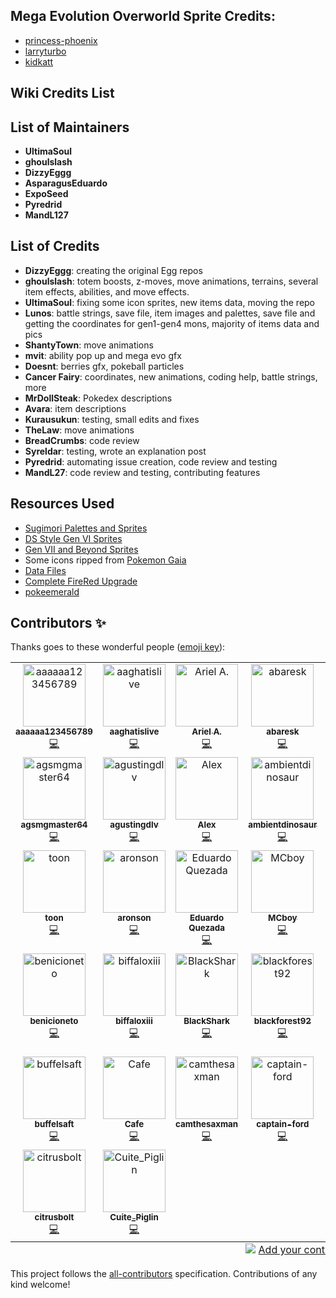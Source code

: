 ## Mega Evolution Overworld Sprite Credits:
- [princess-phoenix](https://www.deviantart.com/princess-phoenix)
- [larryturbo](https://www.deviantart.com/larryturbo)
- [kidkatt](https://www.deviantart.com/kidkatt)

## Wiki Credits List

## List of Maintainers

- **UltimaSoul**
- **ghoulslash**
- **DizzyEggg**
- **AsparagusEduardo**
- **ExpoSeed**
- **Pyredrid**
- **MandL127**

## List of Credits
- **DizzyEggg**: creating the original Egg repos
- **ghoulslash**: totem boosts, z-moves, move animations, terrains, several item effects, abilities, and move effects.
- **UltimaSoul**: fixing some icon sprites, new items data, moving the repo
- **Lunos**: battle strings, save file, item images and palettes, save file and getting the coordinates for gen1-gen4 mons, majority of items data and pics
- **ShantyTown**: move animations
- **mvit**: ability pop up and mega evo gfx
- **Doesnt**: berries gfx, pokeball particles
- **Cancer Fairy**: coordinates, new animations, coding help, battle strings, more
- **MrDollSteak**: Pokedex descriptions
- **Avara**: item descriptions
- **Kurausukun**: testing, small edits and fixes
- **TheLaw**: move animations
- **BreadCrumbs**: code review
- **Syreldar**: testing, wrote an explanation post
- **Pyredrid**: automating issue creation, code review and testing
- **MandL27**: code review and testing, contributing features

## Resources Used
- [Sugimori Palettes and Sprites](https://www.pokecommunity.com/showthread.php?t=336945)
- [DS Style Gen VI Sprites](https://www.pokecommunity.com/showthread.php?t=314422)
- [Gen VII and Beyond Sprites](https://www.pokecommunity.com/showthread.php?t=368703)
- Some icons ripped from [Pokemon Gaia](https://www.pokecommunity.com/showthread.php?t=326118)
- [Data Files](https://www.pokecommunity.com/showthread.php?t=417909)
- [Complete FireRed Upgrade](https://github.com/Skeli789/Complete-Fire-Red-Upgrade)
- [pokeemerald](https://github.com/pret/pokeemerald/)

## Contributors ✨

Thanks goes to these wonderful people ([emoji key](https://allcontributors.org/docs/en/emoji-key)):

<!-- ALL-CONTRIBUTORS-LIST:START - Do not remove or modify this section -->
<!-- prettier-ignore-start -->
<!-- markdownlint-disable -->
<table>
  <tbody>
    <tr>
      <td align="center" valign="top" width="14.28%"><a href="https://github.com/aaaaaa123456789"><img src="https://avatars.githubusercontent.com/u/6129020?v=4?s=100" width="100px;" alt="aaaaaa123456789"/><br /><sub><b>aaaaaa123456789</b></sub></a><br /><a href="https://github.com/Expansion Senate/pokeemerald-expansion/commits?author=aaaaaa123456789" title="Code">💻</a></td>
      <td align="center" valign="top" width="14.28%"><a href="https://github.com/AaghatIsLive"><img src="https://avatars.githubusercontent.com/u/109757010?v=4?s=100" width="100px;" alt="aaghatislive"/><br /><sub><b>aaghatislive</b></sub></a><br /><a href="https://github.com/Expansion Senate/pokeemerald-expansion/commits?author=AaghatIsLive" title="Code">💻</a></td>
      <td align="center" valign="top" width="14.28%"><a href="https://github.com/aarant"><img src="https://avatars.githubusercontent.com/u/24759293?v=4?s=100" width="100px;" alt="Ariel A."/><br /><sub><b>Ariel A.</b></sub></a><br /><a href="https://github.com/Expansion Senate/pokeemerald-expansion/commits?author=aarant" title="Code">💻</a></td>
      <td align="center" valign="top" width="14.28%"><a href="https://github.com/abaresk"><img src="https://avatars.githubusercontent.com/u/46002898?v=4?s=100" width="100px;" alt="abaresk"/><br /><sub><b>abaresk</b></sub></a><br /><a href="https://github.com/Expansion Senate/pokeemerald-expansion/commits?author=abaresk" title="Code">💻</a></td>
      <td align="center" valign="top" width="14.28%"><a href="https://github.com/abcboy101"><img src="https://avatars.githubusercontent.com/u/16735361?v=4?s=100" width="100px;" alt="abcboy101"/><br /><sub><b>abcboy101</b></sub></a><br /><a href="https://github.com/Expansion Senate/pokeemerald-expansion/commits?author=abcboy101" title="Code">💻</a></td>
      <td align="center" valign="top" width="14.28%"><a href="https://github.com/acidghost"><img src="https://avatars.githubusercontent.com/u/1787979?v=4?s=100" width="100px;" alt="Andrea Jemmett"/><br /><sub><b>Andrea Jemmett</b></sub></a><br /><a href="https://github.com/Expansion Senate/pokeemerald-expansion/commits?author=acidghost" title="Code">💻</a></td>
      <td align="center" valign="top" width="14.28%"><a href="https://github.com/AERDU"><img src="https://avatars.githubusercontent.com/u/30103360?v=4?s=100" width="100px;" alt="aerdu"/><br /><sub><b>aerdu</b></sub></a><br /><a href="https://github.com/Expansion Senate/pokeemerald-expansion/commits?author=AERDU" title="Code">💻</a></td>
    </tr>
    <tr>
      <td align="center" valign="top" width="14.28%"><a href="https://github.com/agsmgmaster64"><img src="https://avatars.githubusercontent.com/u/67435611?v=4?s=100" width="100px;" alt="agsmgmaster64"/><br /><sub><b>agsmgmaster64</b></sub></a><br /><a href="https://github.com/Expansion Senate/pokeemerald-expansion/commits?author=agsmgmaster64" title="Code">💻</a></td>
      <td align="center" valign="top" width="14.28%"><a href="https://github.com/AgustinGDLV"><img src="https://avatars.githubusercontent.com/u/103095241?v=4?s=100" width="100px;" alt="agustingdlv"/><br /><sub><b>agustingdlv</b></sub></a><br /><a href="https://github.com/Expansion Senate/pokeemerald-expansion/commits?author=AgustinGDLV" title="Code">💻</a></td>
      <td align="center" valign="top" width="14.28%"><a href="https://github.com/AlexOn1ine"><img src="https://avatars.githubusercontent.com/u/93446519?v=4?s=100" width="100px;" alt="Alex"/><br /><sub><b>Alex</b></sub></a><br /><a href="https://github.com/Expansion Senate/pokeemerald-expansion/commits?author=AlexOn1ine" title="Code">💻</a></td>
      <td align="center" valign="top" width="14.28%"><a href="https://github.com/AmbientDinosaur"><img src="https://avatars.githubusercontent.com/u/66961099?v=4?s=100" width="100px;" alt="ambientdinosaur"/><br /><sub><b>ambientdinosaur</b></sub></a><br /><a href="https://github.com/Expansion Senate/pokeemerald-expansion/commits?author=AmbientDinosaur" title="Code">💻</a></td>
      <td align="center" valign="top" width="14.28%"><a href="https://github.com/amiosi"><img src="https://avatars.githubusercontent.com/u/44352097?v=4?s=100" width="100px;" alt="amiosi"/><br /><sub><b>amiosi</b></sub></a><br /><a href="https://github.com/Expansion Senate/pokeemerald-expansion/commits?author=amiosi" title="Code">💻</a></td>
      <td align="center" valign="top" width="14.28%"><a href="https://github.com/andreafanti"><img src="https://avatars.githubusercontent.com/u/65666540?v=4?s=100" width="100px;" alt="andreafanti"/><br /><sub><b>andreafanti</b></sub></a><br /><a href="https://github.com/Expansion Senate/pokeemerald-expansion/commits?author=andreafanti" title="Code">💻</a></td>
      <td align="center" valign="top" width="14.28%"><a href="https://www.linkedin.com/in/chenghanngan/"><img src="https://avatars.githubusercontent.com/u/6516839?v=4?s=100" width="100px;" alt="AnonymousRandomPerson"/><br /><sub><b>AnonymousRandomPerson</b></sub></a><br /><a href="https://github.com/Expansion Senate/pokeemerald-expansion/commits?author=AnonymousRandomPerson" title="Code">💻</a></td>
    </tr>
    <tr>
      <td align="center" valign="top" width="14.28%"><a href="https://github.com/anrichtait"><img src="https://avatars.githubusercontent.com/u/123473450?v=4?s=100" width="100px;" alt="toon"/><br /><sub><b>toon</b></sub></a><br /><a href="https://github.com/Expansion Senate/pokeemerald-expansion/commits?author=anrichtait" title="Code">💻</a></td>
      <td align="center" valign="top" width="14.28%"><a href="https://pingas.org/"><img src="https://avatars.githubusercontent.com/u/1026348?v=4?s=100" width="100px;" alt="aronson"/><br /><sub><b>aronson</b></sub></a><br /><a href="https://github.com/Expansion Senate/pokeemerald-expansion/commits?author=aronson" title="Code">💻</a></td>
      <td align="center" valign="top" width="14.28%"><a href="https://github.com/AsparagusEduardo"><img src="https://avatars.githubusercontent.com/u/2904965?v=4?s=100" width="100px;" alt="Eduardo Quezada"/><br /><sub><b>Eduardo Quezada</b></sub></a><br /><a href="https://github.com/Expansion Senate/pokeemerald-expansion/commits?author=AsparagusEduardo" title="Code">💻</a></td>
      <td align="center" valign="top" width="14.28%"><a href="https://github.com/atasro2"><img src="https://avatars.githubusercontent.com/u/16516292?v=4?s=100" width="100px;" alt="MCboy"/><br /><sub><b>MCboy</b></sub></a><br /><a href="https://github.com/Expansion Senate/pokeemerald-expansion/commits?author=atasro2" title="Code">💻</a></td>
      <td align="center" valign="top" width="14.28%"><a href="https://github.com/AZero13"><img src="https://avatars.githubusercontent.com/u/83477269?v=4?s=100" width="100px;" alt="AZero13"/><br /><sub><b>AZero13</b></sub></a><br /><a href="https://github.com/Expansion Senate/pokeemerald-expansion/commits?author=AZero13" title="Code">💻</a></td>
      <td align="center" valign="top" width="14.28%"><a href="https://github.com/bassforte123"><img src="https://avatars.githubusercontent.com/u/130828119?v=4?s=100" width="100px;" alt="bassforte123"/><br /><sub><b>bassforte123</b></sub></a><br /><a href="https://github.com/Expansion Senate/pokeemerald-expansion/commits?author=bassforte123" title="Code">💻</a></td>
      <td align="center" valign="top" width="14.28%"><a href="https://github.com/Bassoonian"><img src="https://avatars.githubusercontent.com/u/16993385?v=4?s=100" width="100px;" alt="bassoonian"/><br /><sub><b>bassoonian</b></sub></a><br /><a href="https://github.com/Expansion Senate/pokeemerald-expansion/commits?author=Bassoonian" title="Code">💻</a></td>
    </tr>
    <tr>
      <td align="center" valign="top" width="14.28%"><a href="https://github.com/benicioneto"><img src="https://avatars.githubusercontent.com/u/71795085?v=4?s=100" width="100px;" alt="benicioneto"/><br /><sub><b>benicioneto</b></sub></a><br /><a href="https://github.com/Expansion Senate/pokeemerald-expansion/commits?author=benicioneto" title="Code">💻</a></td>
      <td align="center" valign="top" width="14.28%"><a href="https://github.com/BiffaloXIII"><img src="https://avatars.githubusercontent.com/u/155677715?v=4?s=100" width="100px;" alt="biffaloxiii"/><br /><sub><b>biffaloxiii</b></sub></a><br /><a href="https://github.com/Expansion Senate/pokeemerald-expansion/commits?author=BiffaloXIII" title="Code">💻</a></td>
      <td align="center" valign="top" width="14.28%"><a href="https://projectpokemon.org/home/profile/36419-blackshark/"><img src="https://avatars.githubusercontent.com/u/25778475?v=4?s=100" width="100px;" alt="BlackShark"/><br /><sub><b>BlackShark</b></sub></a><br /><a href="https://github.com/Expansion Senate/pokeemerald-expansion/commits?author=Bl4ckSh4rk" title="Code">💻</a></td>
      <td align="center" valign="top" width="14.28%"><a href="https://github.com/Blackforest92"><img src="https://avatars.githubusercontent.com/u/64682409?v=4?s=100" width="100px;" alt="blackforest92"/><br /><sub><b>blackforest92</b></sub></a><br /><a href="https://github.com/Expansion Senate/pokeemerald-expansion/commits?author=Blackforest92" title="Code">💻</a></td>
      <td align="center" valign="top" width="14.28%"><a href="https://github.com/BLourenco"><img src="https://avatars.githubusercontent.com/u/4230137?v=4?s=100" width="100px;" alt="Brandon Lourenco"/><br /><sub><b>Brandon Lourenco</b></sub></a><br /><a href="https://github.com/Expansion Senate/pokeemerald-expansion/commits?author=BLourenco" title="Code">💻</a></td>
      <td align="center" valign="top" width="14.28%"><a href="https://github.com/BlueAnthem37510"><img src="https://avatars.githubusercontent.com/u/137793234?v=4?s=100" width="100px;" alt="blueanthem37510"/><br /><sub><b>blueanthem37510</b></sub></a><br /><a href="https://github.com/Expansion Senate/pokeemerald-expansion/commits?author=BlueAnthem37510" title="Code">💻</a></td>
      <td align="center" valign="top" width="14.28%"><a href="https://github.com/Brainface1"><img src="https://avatars.githubusercontent.com/u/40472418?v=4?s=100" width="100px;" alt="brain_face"/><br /><sub><b>brain_face</b></sub></a><br /><a href="https://github.com/Expansion Senate/pokeemerald-expansion/commits?author=Brainface1" title="Code">💻</a></td>
    </tr>
    <tr>
      <td align="center" valign="top" width="14.28%"><a href="https://github.com/BuffelSaft"><img src="https://avatars.githubusercontent.com/u/28769716?v=4?s=100" width="100px;" alt="buffelsaft"/><br /><sub><b>buffelsaft</b></sub></a><br /><a href="https://github.com/Expansion Senate/pokeemerald-expansion/commits?author=BuffelSaft" title="Code">💻</a></td>
      <td align="center" valign="top" width="14.28%"><a href="https://github.com/Cafeei"><img src="https://avatars.githubusercontent.com/u/46283144?v=4?s=100" width="100px;" alt="Cafe"/><br /><sub><b>Cafe</b></sub></a><br /><a href="https://github.com/Expansion Senate/pokeemerald-expansion/commits?author=Cafeei" title="Code">💻</a></td>
      <td align="center" valign="top" width="14.28%"><a href="https://github.com/camthesaxman"><img src="https://avatars.githubusercontent.com/u/17279765?v=4?s=100" width="100px;" alt="camthesaxman"/><br /><sub><b>camthesaxman</b></sub></a><br /><a href="https://github.com/Expansion Senate/pokeemerald-expansion/commits?author=camthesaxman" title="Code">💻</a></td>
      <td align="center" valign="top" width="14.28%"><a href="https://github.com/Captain-Ford"><img src="https://avatars.githubusercontent.com/u/142829560?v=4?s=100" width="100px;" alt="captain-ford"/><br /><sub><b>captain-ford</b></sub></a><br /><a href="https://github.com/Expansion Senate/pokeemerald-expansion/commits?author=Captain-Ford" title="Code">💻</a></td>
      <td align="center" valign="top" width="14.28%"><a href="https://github.com/cawtds"><img src="https://avatars.githubusercontent.com/u/38510667?v=4?s=100" width="100px;" alt="cawtds"/><br /><sub><b>cawtds</b></sub></a><br /><a href="https://github.com/Expansion Senate/pokeemerald-expansion/commits?author=cawtds" title="Code">💻</a></td>
      <td align="center" valign="top" width="14.28%"><a href="https://github.com/cbt6"><img src="https://avatars.githubusercontent.com/u/91667135?v=4?s=100" width="100px;" alt="cbt6"/><br /><sub><b>cbt6</b></sub></a><br /><a href="https://github.com/Expansion Senate/pokeemerald-expansion/commits?author=cbt6" title="Code">💻</a></td>
      <td align="center" valign="top" width="14.28%"><a href="https://github.com/cfmnephrite"><img src="https://avatars.githubusercontent.com/u/22523466?v=4?s=100" width="100px;" alt="Nephrite"/><br /><sub><b>Nephrite</b></sub></a><br /><a href="https://github.com/Expansion Senate/pokeemerald-expansion/commits?author=cfmnephrite" title="Code">💻</a></td>
    </tr>
    <tr>
      <td align="center" valign="top" width="14.28%"><a href="https://github.com/citrusbolt"><img src="https://avatars.githubusercontent.com/u/32605812?v=4?s=100" width="100px;" alt="citrusbolt"/><br /><sub><b>citrusbolt</b></sub></a><br /><a href="https://github.com/Expansion Senate/pokeemerald-expansion/commits?author=citrusbolt" title="Code">💻</a></td>
      <td align="center" valign="top" width="14.28%"><a href="https://github.com/cmy2008"><img src="https://avatars.githubusercontent.com/u/65344456?v=4?s=100" width="100px;" alt="Cuite_Piglin"/><br /><sub><b>Cuite_Piglin</b></sub></a><br /><a href="https://github.com/Expansion Senate/pokeemerald-expansion/commits?author=cmy2008" title="Code">💻</a></td>
    </tr>
  </tbody>
  <tfoot>
    <tr>
      <td align="center" size="13px" colspan="7">
        <img src="https://raw.githubusercontent.com/all-contributors/all-contributors-cli/1b8533af435da9854653492b1327a23a4dbd0a10/assets/logo-small.svg">
          <a href="https://all-contributors.js.org/docs/en/bot/usage">Add your contributions</a>
        </img>
      </td>
    </tr>
  </tfoot>
</table>

<!-- markdownlint-restore -->
<!-- prettier-ignore-end -->

<!-- ALL-CONTRIBUTORS-LIST:END -->

This project follows the [all-contributors](https://github.com/all-contributors/all-contributors) specification. Contributions of any kind welcome!